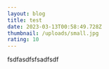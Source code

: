 ```yaml
---
layout: blog
title: test
date: 2023-03-13T00:58:49.728Z
thumbnail: /uploads/small.jpg
rating: 10
---
```

f﻿sdfasdfsfsadfsdf